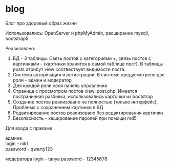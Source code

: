 # blog
Блог про здоровый образ жизни

Использовались: OpenServer и phpMyAdmin, расширение mysqli, bootstrap5

Реализовано:
1. БД - 3 таблицы. Связь постов с категориями +, связь постов с картинками - (картинки хранятся в самой таблице пост). В таблицы posts атрибут view соотвествует видимости поста.
2. Система авторизации и регистрации. В системе предусмотрено две роли - админ и модератор
3. Для каждой роли своя панель управления
4. Страница с просмотром постов view_post.php. Имеется постраничная разбивка, использовались карточки из bootstrap
5. Создание постов реализовано не полностью (только интерфейс). Проблема с сохранением картинки в БД
6. Редактирование постов реализовано без редактирования картинки
7. Безопасность - хеширование паролей при помощи md5

Для входа с правами:

админа                      
login - nik1                 
password - qwerty123    

модератора
login -  tanya
password - 12345678
